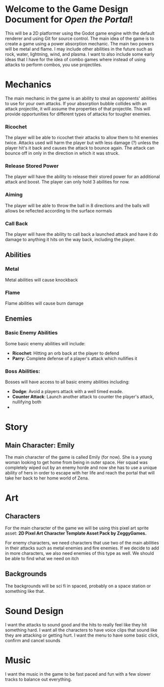 # Welcome to the Game Design Document for *Open the Portal*!

This will be a 2D platformer using the Godot game engine with the default renderer and using Git for source control. The main idea of the game is to create a game using a power absorption mechanic. The main two powers will be metal and flame. I may include other abilities in the future such as rock, water, lightning, wind, and plasma. 
I want to also include some early ideas that I have for the idea of combo games where instead of using attacks to perform combos, you use projectiles.

# Mechanics

The main mechanic in the game is an ability to steal an opponents' abilities to use for your own attacks. If your absorption bubble collides with an attack projectile, it will assume the properties of that projectile. This will provide opportunities for different types of attacks for tougher enemies. 

### Ricochet

The player will be able to ricochet their attacks to allow them to hit enemies twice. Attacks used will harm the player but with less damage (?) unless the player hit's it back and causes the attack to bounce again. The attack can bounce off in only in the direction in which it was struck.

### Release Stored Power

The player will have the ability to release their stored power for an additional attack and boost. The player can only hold 3 abilities for now. 

### Aiming

The player will be able to throw the ball in 8 directions and the balls will allows be reflected according to the surface normals

### Call Back

The player will have the ability to call back a launched attack and have it do damage to anything it hits on the way back, including the player.

## Abilities

### Metal

Metal abilities will cause knockback

### Flame 

Flame abilities will cause burn damage

## Enemies

### Basic Enemy Abilities

Some basic enemy abilities will include:

- **Ricochet**: Hitting an orb back at the player to defend
- **Parry**: Complete defense of a player's attack which nullifies it

### Boss Abilities:

Bosses will have access to all basic enemy abilities including:
- **Dodge**: Avoid a players attack with a well timed evade.
- **Counter Attack**: Launch another attack to counter the player's attack, nullifying both
- 

# Story
## Main Character: Emily
The main character of the game is called Emily (for now). She is a young woman looking to get home from being in outer space. Her squad was completely wiped out by an enemy horde and now she has to use a unique ability of hers in order to escape with her life and reach the portal that will take her back to her home world of Zena.

# Art
## Characters

For the main character of the game we will be using this pixel art sprite asset: **2D Pixel Art Character Template Asset Pack  by ZeggyGames.**

For enemy characters, we need characters that use two of the main abilities in their attacks such as metal enemies and fire enemies. If we decide to add in more characters, we also need enemies of this type as well. We should be able to find what we need on itch

## Backgrounds
The backgrounds will be sci fi  in spaced, probably on a space station or something like that.

# Sound Design

I want the attacks to sound good and the hits to really feel like they hit something hard. I want all the characters to have voice clips that sound like they are attacking or getting hurt. I want the menu to have some basic click, confirm and cancel sounds

# Music
I want the music in the game to be fast paced and fun with a few slower tracks to balance out everything.
